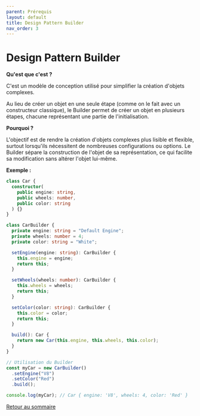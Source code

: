 ```yaml
---
parent: Prérequis
layout: default
title: Design Pattern Builder
nav_order: 3
---
```


# Design Pattern Builder

**Qu'est que c'est ?**

C'est un modèle de conception utilisé pour simplifier la création d'objets complexes.

Au lieu de créer un objet en une seule étape (comme on le fait avec un constructeur classique), le Builder permet de créer un objet en plusieurs étapes, chacune représentant une partie de l'initialisation.

**Pourquoi ?**

L'objectif est de rendre la création d'objets complexes plus lisible et flexible, surtout lorsqu'ils nécessitent de nombreuses configurations ou options. Le Builder sépare la construction de l'objet de sa représentation, ce qui facilite sa modification sans altérer l'objet lui-même.

**Exemple :**

```ts
class Car {
  constructor(
    public engine: string,
    public wheels: number,
    public color: string
  ) {}
}

class CarBuilder {
  private engine: string = "Default Engine";
  private wheels: number = 4;
  private color: string = "White";

  setEngine(engine: string): CarBuilder {
    this.engine = engine;
    return this;
  }

  setWheels(wheels: number): CarBuilder {
    this.wheels = wheels;
    return this;
  }

  setColor(color: string): CarBuilder {
    this.color = color;
    return this;
  }

  build(): Car {
    return new Car(this.engine, this.wheels, this.color);
  }
}

// Utilisation du Builder
const myCar = new CarBuilder()
  .setEngine("V8")
  .setColor("Red")
  .build();

console.log(myCar); // Car { engine: 'V8', wheels: 4, color: 'Red' }
```

[Retour au sommaire](../..)
